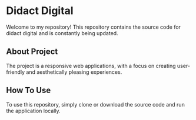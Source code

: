 # Didact Digital

Welcome to my repository! This repository contains the source code for didact digital and is constantly being updated.

## About Project

The project is a responsive web applications, with a focus on creating user-friendly and aesthetically pleasing experiences. 

## How To Use

To use this repository, simply clone or download the source code and run the application locally. 
